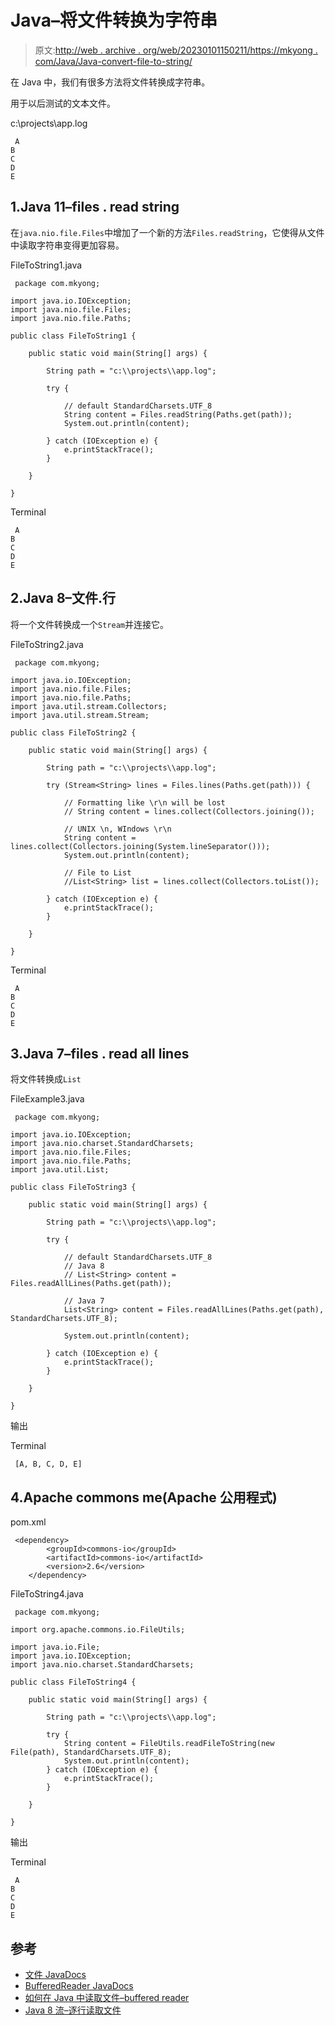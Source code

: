 # Java–将文件转换为字符串

> 原文:[http://web . archive . org/web/20230101150211/https://mkyong . com/Java/Java-convert-file-to-string/](http://web.archive.org/web/20230101150211/https://mkyong.com/java/java-convert-file-to-string/)

在 Java 中，我们有很多方法将文件转换成字符串。

用于以后测试的文本文件。

c:\\projects\\app.log

```
 A
B
C
D
E 
```

## 1.Java 11–files . read string

在`java.nio.file.Files`中增加了一个新的方法`Files.readString`，它使得从文件中读取字符串变得更加容易。

FileToString1.java

```
 package com.mkyong;

import java.io.IOException;
import java.nio.file.Files;
import java.nio.file.Paths;

public class FileToString1 {

    public static void main(String[] args) {

        String path = "c:\\projects\\app.log";

        try {

            // default StandardCharsets.UTF_8
            String content = Files.readString(Paths.get(path));
            System.out.println(content);

        } catch (IOException e) {
            e.printStackTrace();
        }

    }

} 
```

Terminal

```
 A
B
C
D
E 
```

## 2.Java 8–文件.行

将一个文件转换成一个`Stream`并连接它。

FileToString2.java

```
 package com.mkyong;

import java.io.IOException;
import java.nio.file.Files;
import java.nio.file.Paths;
import java.util.stream.Collectors;
import java.util.stream.Stream;

public class FileToString2 {

    public static void main(String[] args) {

        String path = "c:\\projects\\app.log";

        try (Stream<String> lines = Files.lines(Paths.get(path))) {

            // Formatting like \r\n will be lost
            // String content = lines.collect(Collectors.joining());

            // UNIX \n, WIndows \r\n
            String content = lines.collect(Collectors.joining(System.lineSeparator()));
            System.out.println(content);

			// File to List
            //List<String> list = lines.collect(Collectors.toList());

        } catch (IOException e) {
            e.printStackTrace();
        }

    }

} 
```

Terminal

```
 A
B
C
D
E 
```

## 3.Java 7–files . read all lines

将文件转换成`List`

FileExample3.java

```
 package com.mkyong;

import java.io.IOException;
import java.nio.charset.StandardCharsets;
import java.nio.file.Files;
import java.nio.file.Paths;
import java.util.List;

public class FileToString3 {

    public static void main(String[] args) {

        String path = "c:\\projects\\app.log";

        try {

            // default StandardCharsets.UTF_8
            // Java 8
            // List<String> content = Files.readAllLines(Paths.get(path));

			// Java 7
            List<String> content = Files.readAllLines(Paths.get(path), StandardCharsets.UTF_8);

            System.out.println(content);

        } catch (IOException e) {
            e.printStackTrace();
        }

    }

} 
```

输出

Terminal

```
 [A, B, C, D, E] 
```

## 4.Apache commons me(Apache 公用程式)

pom.xml

```
 <dependency>
		<groupId>commons-io</groupId>
		<artifactId>commons-io</artifactId>
		<version>2.6</version>
	</dependency> 
```

FileToString4.java

```
 package com.mkyong;

import org.apache.commons.io.FileUtils;

import java.io.File;
import java.io.IOException;
import java.nio.charset.StandardCharsets;

public class FileToString4 {

    public static void main(String[] args) {

        String path = "c:\\projects\\app.log";

        try {
            String content = FileUtils.readFileToString(new File(path), StandardCharsets.UTF_8);
            System.out.println(content);
        } catch (IOException e) {
            e.printStackTrace();
        }

    }

} 
```

输出

Terminal

```
 A
B
C
D
E 
```

## 参考

*   [文件 JavaDocs](http://web.archive.org/web/20220619003338/https://docs.oracle.com/javase/8/docs/api/java/nio/file/Files.html)
*   [BufferedReader JavaDocs](http://web.archive.org/web/20220619003338/https://docs.oracle.com/javase/8/docs/api/java/io/BufferedReader.html)
*   [如何在 Java 中读取文件–buffered reader](http://web.archive.org/web/20220619003338/https://www.mkyong.com/java/how-to-read-file-from-java-bufferedreader-example/)
*   [Java 8 流–逐行读取文件](http://web.archive.org/web/20220619003338/https://www.mkyong.com/java8/java-8-stream-read-a-file-line-by-line/)

<input type="hidden" id="mkyong-current-postId" value="15091">